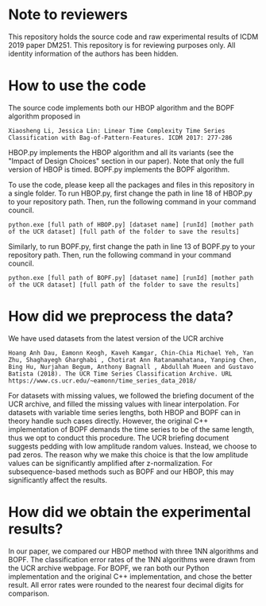 # Note to reviewers

This repository holds the source code and raw experimental results of ICDM 2019 paper DM251. This repository is for reviewing purposes only. All identity information of the authors has been hidden.

# How to use the code

The source code implements both our HBOP algorithm and the BOPF algorithm proposed in 

    Xiaosheng Li, Jessica Lin: Linear Time Complexity Time Series Classification with Bag-of-Pattern-Features. ICDM 2017: 277-286

HBOP.py implements the HBOP algorithm and all its variants (see the "Impact of Design Choices" section in our paper). Note that only the full version of HBOP is timed. BOPF.py implements the BOPF algorithm.

To use the code, please keep all the packages and files in this repository in a single folder. To run HBOP.py, first change the path in line 18 of HBOP.py to your repository path. Then, run the following command in your command council.

    python.exe [full path of HBOP.py] [dataset name] [runId] [mother path of the UCR dataset] [full path of the folder to save the results]

Similarly, to run BOPF.py, first change the path in line 13 of BOPF.py to your repository path. Then, run the following command in your command council.

    python.exe [full path of BOPF.py] [dataset name] [runId] [mother path of the UCR dataset] [full path of the folder to save the results]


# How did we preprocess the data?

We have used datasets from the latest version of the UCR archive 

    Hoang Anh Dau, Eamonn Keogh, Kaveh Kamgar, Chin-Chia Michael Yeh, Yan Zhu, Shaghayegh Gharghabi , Chotirat Ann Ratanamahatana, Yanping Chen, Bing Hu, Nurjahan Begum, Anthony Bagnall , Abdullah Mueen and Gustavo Batista (2018). The UCR Time Series Classification Archive. URL https://www.cs.ucr.edu/~eamonn/time_series_data_2018/
    
For datasets with missing values, we followed the briefing document of the UCR archive, and filled the missing values with linear interpolation. For datasets with variable time series lengths, both HBOP and BOPF can in theory handle such cases directly. However, the original C++ implementation of BOPF demands the time series to be of the same length, thus we opt to conduct this procedure. The UCR  briefing document suggests pedding with low amplitude random values. Instead, we choose to pad zeros. The reason why we make this choice is that the low amplitude values can be significantly amplified after z-normalization. For subsequence-based methods such as BOPF and our HBOP, this may significantly affect the results.

# How did we obtain the experimental results?

In our paper, we compared our HBOP method with three 1NN algorithms and BOPF. The classification error rates of the 1NN algorithms were drawn from the UCR archive webpage. For BOPF, we ran both our Python implementation and the original C++ implementation, and chose the better result. All error rates were rounded to the nearest four decimal digits for comparison.

